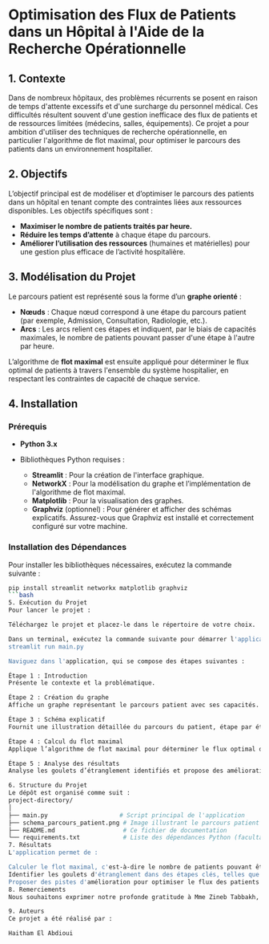 # Optimisation des Flux de Patients dans un Hôpital à l'Aide de la Recherche Opérationnelle

## 1. Contexte

Dans de nombreux hôpitaux, des problèmes récurrents se posent en raison de temps d'attente excessifs et d'une surcharge du personnel médical. Ces difficultés résultent souvent d'une gestion inefficace des flux de patients et de ressources limitées (médecins, salles, équipements). Ce projet a pour ambition d'utiliser des techniques de recherche opérationnelle, en particulier l'algorithme de flot maximal, pour optimiser le parcours des patients dans un environnement hospitalier.

## 2. Objectifs

L’objectif principal est de modéliser et d’optimiser le parcours des patients dans un hôpital en tenant compte des contraintes liées aux ressources disponibles. Les objectifs spécifiques sont :

- **Maximiser le nombre de patients traités par heure.**
- **Réduire les temps d’attente** à chaque étape du parcours.
- **Améliorer l’utilisation des ressources** (humaines et matérielles) pour une gestion plus efficace de l’activité hospitalière.

## 3. Modélisation du Projet

Le parcours patient est représenté sous la forme d’un **graphe orienté** :

- **Nœuds** : Chaque nœud correspond à une étape du parcours patient (par exemple, Admission, Consultation, Radiologie, etc.).
- **Arcs** : Les arcs relient ces étapes et indiquent, par le biais de capacités maximales, le nombre de patients pouvant passer d'une étape à l'autre par heure.

L’algorithme de **flot maximal** est ensuite appliqué pour déterminer le flux optimal de patients à travers l'ensemble du système hospitalier, en respectant les contraintes de capacité de chaque service.

## 4. Installation

### Prérequis

- **Python 3.x**

- Bibliothèques Python requises :
  - **Streamlit** : Pour la création de l'interface graphique.
  - **NetworkX** : Pour la modélisation du graphe et l’implémentation de l'algorithme de flot maximal.
  - **Matplotlib** : Pour la visualisation des graphes.
  - **Graphviz** (optionnel) : Pour générer et afficher des schémas explicatifs. Assurez-vous que Graphviz est installé et correctement configuré sur votre machine.

### Installation des Dépendances

Pour installer les bibliothèques nécessaires, exécutez la commande suivante :

```bash
pip install streamlit networkx matplotlib graphviz
```bash
5. Exécution du Projet
Pour lancer le projet :

Téléchargez le projet et placez-le dans le répertoire de votre choix.

Dans un terminal, exécutez la commande suivante pour démarrer l'application avec Streamlit :
streamlit run main.py

Naviguez dans l'application, qui se compose des étapes suivantes :

Étape 1 : Introduction
Présente le contexte et la problématique.

Étape 2 : Création du graphe
Affiche un graphe représentant le parcours patient avec ses capacités.

Étape 3 : Schéma explicatif
Fournit une illustration détaillée du parcours du patient, étape par étape.

Étape 4 : Calcul du flot maximal
Applique l’algorithme de flot maximal pour déterminer le flux optimal de patients.

Étape 5 : Analyse des résultats
Analyse les goulets d’étranglement identifiés et propose des améliorations pour optimiser le flux.

6. Structure du Projet
Le dépôt est organisé comme suit :
project-directory/
│
├── main.py                    # Script principal de l'application
├── schema_parcours_patient.png # Image illustrant le parcours patient (optionnel)
├── README.md                   # Ce fichier de documentation
└── requirements.txt            # Liste des dépendances Python (facultatif)
7. Résultats
L'application permet de :

Calculer le flot maximal, c'est-à-dire le nombre de patients pouvant être traités par heure à travers l'ensemble de l'hôpital.
Identifier les goulets d'étranglement dans des étapes clés, telles que la Radiologie et le Traitement Radiologique.
Proposer des pistes d'amélioration pour optimiser le flux des patients en ajustant les ressources ou en réorganisant le parcours.
8. Remerciements
Nous souhaitons exprimer notre profonde gratitude à Mme Zineb Tabbakh, professeur de recherche opérationnelle, pour son soutien précieux et ses conseils avisés tout au long de ce projet.

9. Auteurs
Ce projet a été réalisé par :

Haitham El Abdioui
